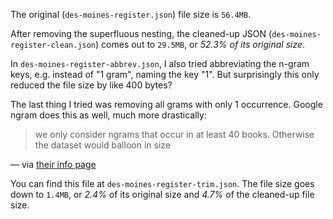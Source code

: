 The original (`des-moines-register.json`) file size is `56.4MB`.

After removing the superfluous nesting, the cleaned-up JSON (`des-moines-register-clean.json`) comes out to `29.5MB`, or *52.3% of its original size*.

In `des-moines-register-abbrev.json`, I also tried abbreviating the n-gram keys, e.g. instead of "1 gram", naming the key "1". But surprisingly this only reduced the file size by like 400 bytes? 

The last thing I tried was removing all grams with only 1 occurrence. Google ngram does this as well, much more drastically:

> we only consider ngrams that occur in at least 40 books. Otherwise the dataset would balloon in size

— via [their info page](https://books.google.com/ngrams/info)

You can find this file at `des-moines-register-trim.json`. The file size goes down to `1.4MB`, or *2.4%* of its original size and *4.7%* of the cleaned-up file size.